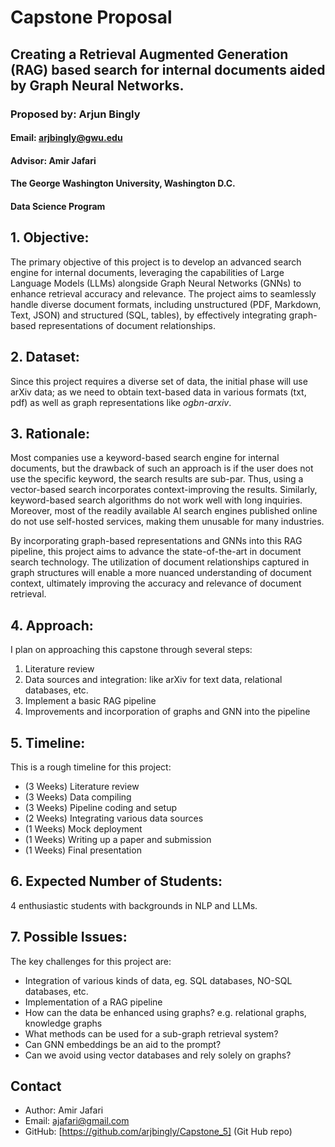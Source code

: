 # Capstone Proposal

## Creating a Retrieval Augmented Generation (RAG) based search for internal documents aided by Graph Neural Networks.

### Proposed by: Arjun Bingly

#### Email: arjbingly@gwu.edu

#### Advisor: Amir Jafari

#### The George Washington University, Washington D.C.

#### Data Science Program

## 1. Objective:

The primary objective of this project is to develop an advanced search engine for internal documents, leveraging the capabilities of Large Language Models (LLMs) alongside Graph Neural Networks (GNNs) to enhance retrieval accuracy and relevance. The project aims to seamlessly handle diverse document formats, including unstructured (PDF, Markdown, Text, JSON) and structured (SQL, tables), by effectively integrating graph-based representations of document relationships.

## 2. Dataset:

Since this project requires a diverse set of data, the initial phase will use arXiv data; as we need to obtain text-based data in various formats (txt, pdf) as well as graph representations like _ogbn-arxiv_.

## 3. Rationale:

Most companies use a keyword-based search engine for internal documents, but the drawback of such an approach is if the user does not use the specific keyword, the search results are sub-par. Thus, using a vector-based search incorporates context-improving the results. Similarly, keyword-based search algorithms do not work well with long inquiries. Moreover, most of the readily available AI search engines published online do not use self-hosted services, making them unusable for many industries.

By incorporating graph-based representations and GNNs into this RAG pipeline, this project aims to advance the state-of-the-art in document search technology. The utilization of document relationships captured in graph structures will enable a more nuanced understanding of document context, ultimately improving the accuracy and relevance of document retrieval.

## 4. Approach:

I plan on approaching this capstone through several steps:

1. Literature review
2. Data sources and integration: like arXiv for text data, relational databases, etc.
3. Implement a basic RAG pipeline
4. Improvements and incorporation of graphs and GNN into the pipeline

## 5. Timeline:

This is a rough timeline for this project:

- (3 Weeks) Literature review
- (3 Weeks) Data compiling
- (3 Weeks) Pipeline coding and setup
- (2 Weeks) Integrating various data sources
- (1 Weeks) Mock deployment
- (1 Weeks) Writing up a paper and submission
- (1 Weeks) Final presentation

## 6. Expected Number of Students:

4 enthusiastic students with backgrounds in NLP and LLMs.

## 7. Possible Issues:

The key challenges for this project are:

- Integration of various kinds of data, eg. SQL databases, NO-SQL databases, etc.
- Implementation of a RAG pipeline
- How can the data be enhanced using graphs? e.g. relational graphs, knowledge graphs
- What methods can be used for a sub-graph retrieval system?
- Can GNN embeddings be an aid to the prompt?
- Can we avoid using vector databases and rely solely on graphs?

## Contact

- Author: Amir Jafari
- Email: [ajafari@gmail.com](Email)
- GitHub: [https://github.com/arjbingly/Capstone_5] (Git Hub repo)
